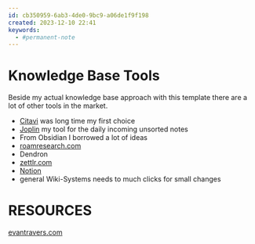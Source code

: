 ```yaml
---
id: cb350959-6ab3-4de0-9bc9-a06de1f9f198
created: 2023-12-10 22:41
keywords: 
  - #permanent-note
---
```



Knowledge Base Tools
======================================================================

Beside my actual knowledge base approach with this template there are a lot of other tools in the market.  

* [Citavi](citavi.md) was long time my first choice
* [Joplin](joplin.md) my tool for the daily incoming unsorted notes
* From Obsidian I borrowed a lot of ideas
* [roamresearch.com](https://roamresearch.com/)  
* Dendron
* [zettlr.com](https://zettlr.com/)  
* [Notion](notion.md)
* general Wiki-Systems needs to much clicks for small changes 



RESOURCES
======================================================================

[evantravers.com](https://evantravers.com/articles/2020/11/23/zettelkasten-updates/)  
